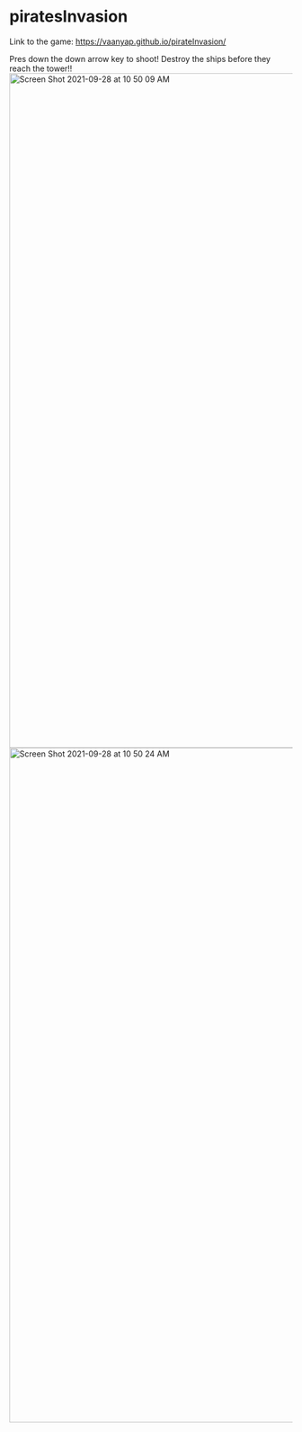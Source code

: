 # piratesInvasion
Link to the game:
https://vaanyap.github.io/pirateInvasion/

Pres down the down arrow key to shoot!
Destroy the ships before they reach the tower!!
<img width="1200" alt="Screen Shot 2021-09-28 at 10 50 09 AM" src="https://user-images.githubusercontent.com/71617367/135111287-b49efa2d-b750-4292-8ae0-6ba091adbcd0.png">
<img width="1200" alt="Screen Shot 2021-09-28 at 10 50 24 AM" src="https://user-images.githubusercontent.com/71617367/135111322-5b669348-0b73-4986-ad55-681a3cf1102b.png">
